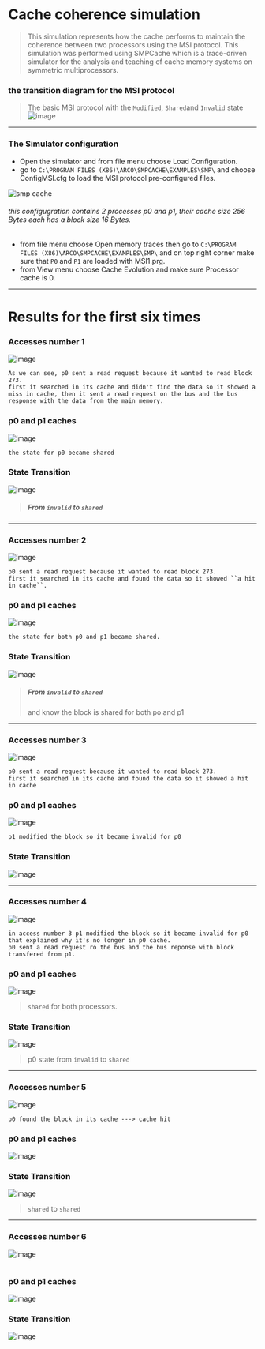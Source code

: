 # Cache coherence simulation

> This simulation represents how the cache performs to maintain the coherence between two processors using the MSI protocol.
This simulation was performed using SMPCache which is a trace-driven simulator for the analysis and teaching of cache memory systems on symmetric multiprocessors.

### the transition diagram for the MSI protocol

> The basic MSI protocol with the ``Modified``, ``Shared``and ``Invalid`` state
![image](https://user-images.githubusercontent.com/113125527/218504967-3afdf9e9-509f-472e-8563-8854e8c96295.png)
------

### The Simulator configuration
* Open the simulator and from file menu choose Load Configuration.
* go to ``C:\PROGRAM FILES (X86)\ARCO\SMPCACHE\EXAMPLES\SMP\`` and choose ConfigMSI.cfg to load the MSI protocol pre-configured files.

![smp cache](https://user-images.githubusercontent.com/113125527/218513044-63a18c91-cbf3-44a0-9d85-d61275a1165f.jpg)
###### *this configugration contains 2 processes p0 and p1, their cache size 256 Bytes each has a block size 16 Bytes.*
* from file menu choose Open memory traces then go to ``C:\PROGRAM FILES (X86)\ARCO\SMPCACHE\EXAMPLES\SMP\`` and on top right corner make sure that ``P0`` and ``P1`` are loaded with MSI1.prg.
*  from View menu choose Cache Evolution and make sure Processor cache is 0.
------

# Results **for the first six times**

### **Accesses number 1**

![image](https://user-images.githubusercontent.com/113125527/218723858-10035615-d6d6-4888-93ff-f880b38b7815.png)

```
As we can see, p0 sent a read request because it wanted to read block 273.
first it searched in its cache and didn't find the data so it showed a miss in cache, then it sent a read request on the bus and the bus response with the data from the main memory.
```
### **p0 and p1 caches**
![image](https://user-images.githubusercontent.com/113125527/218720473-cd696ad8-cc20-4984-8208-d9a09f9d6165.png)
```
the state for p0 became shared
```

### **State Transition**

![image](https://user-images.githubusercontent.com/113125527/218522167-b98926ca-7635-4503-8cb6-074ec680e8eb.png)
> ##### From ``invalid`` to ``shared``

------

### **Accesses number 2**
![image](https://user-images.githubusercontent.com/113125527/218524547-6c85eac3-24b8-4df8-a16b-41da35766f60.png)

```
p0 sent a read request because it wanted to read block 273.
first it searched in its cache and found the data so it showed ``a hit in cache``.
```
### **p0 and p1 caches**
![image](https://user-images.githubusercontent.com/113125527/218721889-a7df51dd-a82c-4e8b-81f1-f06e84ca27a8.png)
```
the state for both p0 and p1 became shared.
```
### **State Transition**

![image](https://user-images.githubusercontent.com/113125527/218525033-e8aaa731-eeb5-4eeb-a7a7-58d6fb9c65d4.png)
> ##### From ``invalid`` to ``shared`` 
> and know the block is shared for both po and p1

------

### **Accesses number 3**
![image](https://user-images.githubusercontent.com/113125527/218525993-1de5ecd1-7648-47ef-bef2-0a3d12334a8e.png)

 ```
p0 sent a read request because it wanted to read block 273.
first it searched in its cache and found the data so it showed a hit in cache
 ```
### **p0 and p1 caches**
![image](https://user-images.githubusercontent.com/113125527/218722279-93e66f88-d923-474f-a19e-9e5945668d49.png)
``` 
p1 modified the block so it became invalid for p0
```
### **State Transition**
![image](https://user-images.githubusercontent.com/113125527/218526459-831841c5-8155-4b8a-8921-b9ed6b63aa3d.png)

------

### **Accesses number 4**
![image](https://user-images.githubusercontent.com/113125527/218724419-38f95f29-4106-4647-890a-d37502d024ed.png)

 ```
in access number 3 p1 modified the block so it became invalid for p0 that explained why it's no longer in p0 cache.
p0 sent a read request ro the bus and the bus reponse with block transfered from p1. 
 ```
### **p0 and p1 caches**
![image](https://user-images.githubusercontent.com/113125527/218724652-22bc0d0d-6bfc-45dc-a95b-116ce0bbe000.png)
> ``shared`` for both processors.
### **State Transition**

![image](https://user-images.githubusercontent.com/113125527/218724810-df2645a3-5656-41fb-933c-a13acfd98b1b.png)
> p0 state from ``invalid`` to ``shared``
------

### **Accesses number 5**
![image](https://user-images.githubusercontent.com/113125527/218726964-cd9e16d4-0dea-4a26-8842-2c18c2d4bfde.png)

 ```
p0 found the block in its cache ---> cache hit
 ```
### **p0 and p1 caches**
![image](https://user-images.githubusercontent.com/113125527/218727548-098deddf-9855-4b84-a859-5bb2098074ca.png)

### **State Transition**
![image](https://user-images.githubusercontent.com/113125527/218727091-053821a7-0085-43cd-83ac-32d1b26f46ea.png)

>``shared`` to ``shared``

------

### **Accesses number 6**
![image](https://user-images.githubusercontent.com/113125527/218727860-d2ebbed3-93cf-44a5-b542-ac419f27223b.png)

 ```

 ```
### **p0 and p1 caches**
![image](https://user-images.githubusercontent.com/113125527/218728056-bdc0336b-d381-4892-8b7a-1e3eeda32c24.png)

### **State Transition**
![image](https://user-images.githubusercontent.com/113125527/218728126-6b0acd62-f601-4e10-b9a4-b9d03423c3f6.png)
